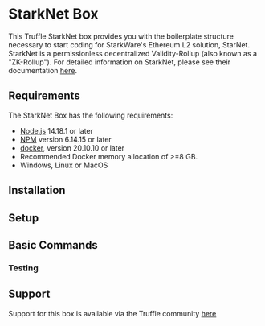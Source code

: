 # StarkNet Box
This Truffle StarkNet box provides you with the boilerplate structure necessary to start coding for StarkWare's Ethereum L2 solution, StarNet. StarkNet is a permissionless decentralized Validity-Rollup (also known as a "ZK-Rollup"). For detailed information on StarkNet, please see their documentation [here](https://starknet.io/).
## Requirements
The StarkNet Box has the following requirements:
- [Node.js](https://nodejs.org/) 14.18.1 or later
- [NPM](https://docs.npmjs.com/cli/) version 6.14.15 or later
- [docker](https://docs.docker.com/get-docker/), version 20.10.10 or later
- Recommended Docker memory allocation of >=8 GB.
- Windows, Linux or MacOS
 
## Installation
## Setup
## Basic Commands
### Testing
## Support
Support for this box is available via the Truffle community [here](https://www.trufflesuite.com/community)